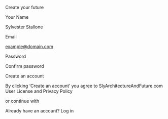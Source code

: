 Create your future

Your Name

Sylvester Stallone

Email

example@domain.com

Password

Confirm password

Create an account

By clicking ‘Create an account’ you agree to SlyArchitectureAndFuture.com User License and Privacy Policy

or continue with

Already have an account? Log in